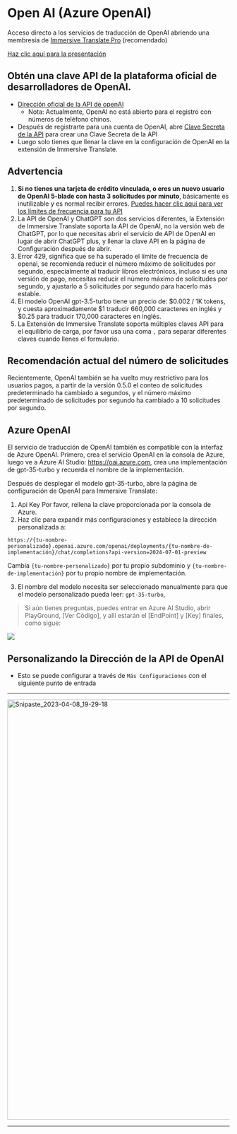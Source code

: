 # Open AI (Azure OpenAI)

Acceso directo a los servicios de traducción de OpenAI abriendo una membresía de [Immersive Translate Pro](https://immersivetranslate.com/es/pricing/) (recomendado)

[Haz clic aquí para la presentación](https://immersivetranslate.com/es/pricing/)

## Obtén una clave API de la plataforma oficial de desarrolladores de OpenAI.

- [Dirección oficial de la API de openAI](https://openai.com/api/)
  - Nota: Actualmente, OpenAI no está abierto para el registro con números de teléfono chinos.
- Después de registrarte para una cuenta de OpenAI, abre [Clave Secreta de la API](https://platform.openai.com/account/api-keys) para crear una Clave Secreta de la API
- Luego solo tienes que llenar la clave en la configuración de OpenAI en la extensión de Immersive Translate.

## Advertencia

1. **Si no tienes una tarjeta de crédito vinculada, o eres un nuevo usuario de OpenAI 5-blade con hasta 3 solicitudes por minuto**, básicamente es inutilizable y es normal recibir errores. [Puedes hacer clic aquí para ver los límites de frecuencia para tu API](https://platform.openai.com/account/rate-limits)
2. La API de OpenAI y ChatGPT son dos servicios diferentes, la Extensión de Immersive Translate soporta la API de OpenAI, no la versión web de ChatGPT, por lo que necesitas abrir el servicio de API de OpenAI en lugar de abrir ChatGPT plus, y llenar la clave API en la página de Configuración después de abrir.
3. Error 429, significa que se ha superado el límite de frecuencia de openai, se recomienda reducir el número máximo de solicitudes por segundo, especialmente al traducir libros electrónicos, incluso si es una versión de pago, necesitas reducir el número máximo de solicitudes por segundo, y ajustarlo a 5 solicitudes por segundo para hacerlo más estable.
4. El modelo OpenAI gpt-3.5-turbo tiene un precio de: $0.002 / 1K tokens, y cuesta aproximadamente $1 traducir 660,000 caracteres en inglés y $0.25 para traducir 170,000 caracteres en inglés.
5. La Extensión de Immersive Translate soporta múltiples claves API para el equilibrio de carga, por favor usa una coma `,` para separar diferentes claves cuando llenes el formulario.

## Recomendación actual del número de solicitudes

Recientemente, OpenAI también se ha vuelto muy restrictivo para los usuarios pagos, a partir de la versión 0.5.0 el conteo de solicitudes predeterminado ha cambiado a segundos, y el número máximo predeterminado de solicitudes por segundo ha cambiado a 10 solicitudes por segundo.

## Azure OpenAI

El servicio de traducción de OpenAI también es compatible con la interfaz de Azure OpenAI. Primero, crea el servicio OpenAI en la consola de Azure, luego ve a Azure AI Studio: https://oai.azure.com, crea una implementación de gpt-35-turbo y recuerda el nombre de la implementación.

Después de desplegar el modelo gpt-35-turbo, abre la página de configuración de OpenAI para Immersive Translate:

1. Api Key Por favor, rellena la clave proporcionada por la consola de Azure.
2. Haz clic para expandir más configuraciones y establece la dirección personalizada a:

`https://{tu-nombre-personalizado}.openai.azure.com/openai/deployments/{tu-nombre-de-implementación}/chat/completions?api-version=2024-07-01-preview`

Cambia `{tu-nombre-personalizado}` por tu propio subdominio y `{tu-nombre-de-implementación}` por tu propio nombre de implementación.

3. El nombre del modelo necesita ser seleccionado manualmente para que el modelo personalizado pueda leer: `gpt-35-turbo`,

> Si aún tienes preguntas, puedes entrar en Azure AI Studio, abrir PlayGround, [Ver Código], y allí estarán el [EndPoint] y [Key] finales, como sigue:

![](https://s.immersivetranslate.com/static/official-static/assets/docs/doc-assets/azure-openai-key.jpg)

## Personalizando la Dirección de la API de OpenAI

- Esto se puede configurar a través de `Más Configuraciones` con el siguiente punto de entrada

---

<img width="951" alt="Snipaste_2023-04-08_19-29-18" src="https://user-images.githubusercontent.com/5794691/230718739-ff661ce3-04af-4391-8efc-9a5a1c8374b0.png"/>

---
